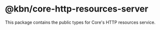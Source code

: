 # @kbn/core-http-resources-server

This package contains the public types for Core's HTTP resources service.
